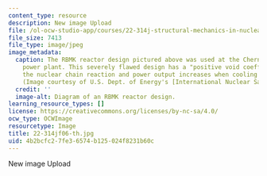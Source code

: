 ```yaml
---
content_type: resource
description: New image Upload
file: /ol-ocw-studio-app/courses/22-314j-structural-mechanics-in-nuclear-power-technology-fall-2006/4b2bcfc27fe36574b125024f8231b60c_22-314jf06-th.jpg
file_size: 7413
file_type: image/jpeg
image_metadata:
  caption: The RBMK reactor design pictured above was used at the Chernobyl nuclear
    power plant. This severely flawed design has a "positive void coefficient", meaning
    the nuclear chain reaction and power output increases when cooling water is lost.
    (Image courtesy of U.S. Dept. of Energy's [International Nuclear Safety Center](http://insc.ans.org/).)
  credit: ''
  image-alt: Diagram of an RBMK reactor design.
learning_resource_types: []
license: https://creativecommons.org/licenses/by-nc-sa/4.0/
ocw_type: OCWImage
resourcetype: Image
title: 22-314jf06-th.jpg
uid: 4b2bcfc2-7fe3-6574-b125-024f8231b60c
---
```

New image Upload